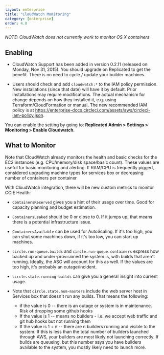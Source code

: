 ```yaml
---
layout: enterprise
title: "CloudWatch Monitoring"
category: [enterprise]
order: 4.0
---
```



_NOTE: CloudWatch does not currently work to monitor OS X containers_ 


## Enabling

* CloudWatch Support has been added in version 0.2.11 (released on Monday, Nov 31, 2015).  You should upgrade on Replicated to get the benefit. There is no need to cycle / update your builder machines.

* Users should check and add `cloudwatch:*` to the IAM policy permission.  New installations (since that date) will have it by default.  Prior installations may require modifications.  The actual mechanism for change depends on how they installed it, e.g. using Terraform/CloudFormation or manual.  The new recommended IAM policy is at <https://enterprise-docs.circleci.com/assets/aws/circleci-iam-policy.json>.

You can enable the setting by going to: **Replicated Admin > Settings > Monitoring > Enable Cloudwatch**.

## What to Monitor

Note that CloudWatch already monitors the health and basic checks for the EC2 instances (e.g. CPU/memory/disk space/basic count).
These values are useful for basic monitoring and alerting.  If RAM/CPU is frequently pigged, considered upgrading machine types for services box or decreasing number of containers per container

With CloudWatch integration, there will be new custom metrics to monitor CCIE Health:

 * `ContainersReserved` gives you a hint of their usage over time.  Good for capacity planning and budget estimation.
 * `ContainersLeaked` should be 0 or close to 0.  If it jumps up, that means there is a potential infrastructure issue.
 * `ContainersAvailable` can be used for AutoScaling.  If it's too high, you can shut some machines down, if it's too low, you can start up machines.

 * `circle.run-queue.builds` and `circle.run-queue.containers` express how backed up and under-provisioned the system is, with builds that aren't running.  Ideally, the ASG will account for this as well.  If the values are too high, it's probably an outage/incident.

 * `circle.state.running-builds` can give you a general insight into current usage.

 * Note that `circle.state.num-masters` include the web server host in Services box that doesn't run any builds.  That means the following:
   * if the value is 0 -- there is an outage or system is in maintenance.  Risk of dropping some github hooks
   * If the value is 1 -- means no builders - i.e. we accept web traffic and git hub hooks but not running them
   * If the value is 1 + n -- there are n builders running and visible to the system. If this is less than the total number of builders launched through AWS, your builders are most likely not launching correctly. If builds are queueing, but this number says you have builders available to the system, you mostly likely need to launch more.
